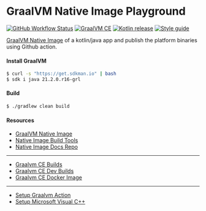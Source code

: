# GraalVM Native Image Playground

[![GitHub Workflow Status][gha_badge]][gha_url]
[![GraalVM CE][graalvm_img]][graalvm_url]
[![Kotlin release][kt_img]][kt_url]
[![Style guide][ktlint_img]][ktlint_url]

 [GraalVM Native Image](https://www.graalvm.org/reference-manual/native-image/) of a kotlin/java app and publish the platform binaries using Github action.

#### Install GraalVM

```bash
$ curl -s "https://get.sdkman.io" | bash
$ sdk i java 21.2.0.r16-grl
```

#### Build

```bash
$ ./gradlew clean build
```

#### Resources

 * [GraalVM Native Image](https://www.graalvm.org/reference-manual/native-image/)
 * [Native Image Build Tools](https://graalvm.github.io/native-build-tools/)
 * [Native Image Docs Repo](https://github.com/oracle/graal/tree/master/docs/reference-manual/native-image)

<hr>

 * [Graalvm CE Builds](https://github.com/graalvm/graalvm-ce-builds/releases/)
 * [Graalvm CE Dev Builds](https://github.com/graalvm/graalvm-ce-dev-builds/releases/)
 * [Graalvm CE Docker Image](https://github.com/graalvm/container/pkgs/container/graalvm-ce)

<hr>

  * [Setup Graalvm Action](https://github.com/marketplace/actions/setup-graalvm-action)
  * [Setup Microsoft Visual C++](https://github.com/marketplace/actions/enable-developer-command-prompt)


[graalvm_url]: https://github.com/graalvm/graalvm-ce-builds/releases
[graalvm_img]: https://img.shields.io/github/v/release/graalvm/graalvm-ce-builds?color=125b6b&label=graalvm-16&logo=java&logoColor=d3eff5&style=for-the-badge

[kt_url]: https://github.com/JetBrains/kotlin/releases/latest
[kt_img]: https://img.shields.io/github/v/release/Jetbrains/kotlin?include_prereleases&color=7f53ff&label=Kotlin&logo=kotlin&logoColor=7f53ff&style=for-the-badge

[gha_url]: https://github.com/sureshg/openjdk-playground/actions/workflows/build.yml
[gha_img]: https://github.com/sureshg/openjdk-playground/actions/workflows/build.yml/badge.svg
[gha_badge]: https://img.shields.io/github/workflow/status/sureshg/openjdk-playground/Build?color=green&label=Build&logo=Github-Actions&logoColor=green&style=for-the-badge

[sty_url]: https://kotlinlang.org/docs/coding-conventions.html
[sty_img]: https://img.shields.io/badge/style-Kotlin--Official-40c4ff.svg?style=for-the-badge&logo=kotlin&logoColor=40c4ff

[ktlint_url]: https://ktlint.github.io/
[ktlint_img]: https://img.shields.io/badge/code%20style-%E2%9D%A4-FF4081.svg?logo=kotlin&style=for-the-badge&logoColor=FF4081
